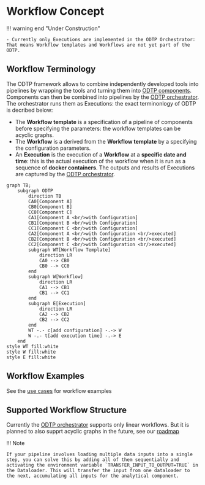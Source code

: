 # Workflow Concept

!!! warning end "Under Construction"

    - Currently only Executions are implemented in the ODTP Orchestrator: That means Workflow templates and Workflows are not yet part of the ODTP.

## Workflow Terminology    

The ODTP framework allows to combine independently developed tools into pipelines by wrapping the tools and turning them into [ODTP components](../components/index.md). Components can then be combined into pipelines by the [ODTP orchestrator](../orchestrator/index.md). The orchestrator runs them as Executions: the exact terminonlogy of ODTP is decribed below:

- The **Workflow template** is a specification of a pipeline of components before specifying the parameters: the workflow templates can be acyclic graphs.
- The **Workflow** is a derived from the **Workflow template** by a specifying the configuration parameters.
- An **Execution** is the execution of a **Workflow** at a **specific date and time**: this is the actual execution of the workflow when it is run as a sequence of **docker containers**. The outputs and results of Executions are captured by the [ODTP orchestrator](../orchestrator/index.md).

``` mermaid
graph TB;
    subgraph ODTP
        direction TB   
        CA0[Component A]
        CB0[Component B]
        CC0[Component C]
        CA1[Component A <br/>with Configuration]
        CB1[Component B <br/>with Configuration]
        CC1[Component C <br/>with Configuration]
        CA2[Component A <br/>with Configuration <br/>executed]
        CB2[Component B <br/>with Configuration <br/>executed]
        CC2[Component C <br/>with Configuration <br/>executed]                
        subgraph WT[Workflow Template]
            direction LR
            CA0 --> CB0
            CB0 --> CC0
        end
        subgraph W[Workflow]
            direction LR        
            CA1 --> CB1
            CB1 --> CC1
        end
        subgraph E[Execution]
            direction LR        
            CA2 --> CB2
            CB2 --> CC2
        end   
        WT -.- c[add configuration] -.-> W 
        W -.- t[add execution time] -.-> E             
    end
style WT fill:white    
style W fill:white 
style E fill:white   
``` 

## Workflow Examples

See the [use cases](../usecases/index.md) for workflow examples

## Supported Workflow Structure

Currently the [ODTP orchestrator](../orchestrator/index.md) supports only linear workflows. But it is planned to also supprt acyclic graphs in the future, see our [roadmap](../orchestrator/roadmap.md)

!!! Note

    If your pipeline involves loading multiple data inputs into a single step, you can solve this by adding all of them sequentially and activating the environment variable `TRANSFER_INPUT_TO_OUTPUT=TRUE` in the Dataloader. This will transfer the input from one dataloader to the next, accumulating all inputs for the analytical component. 
